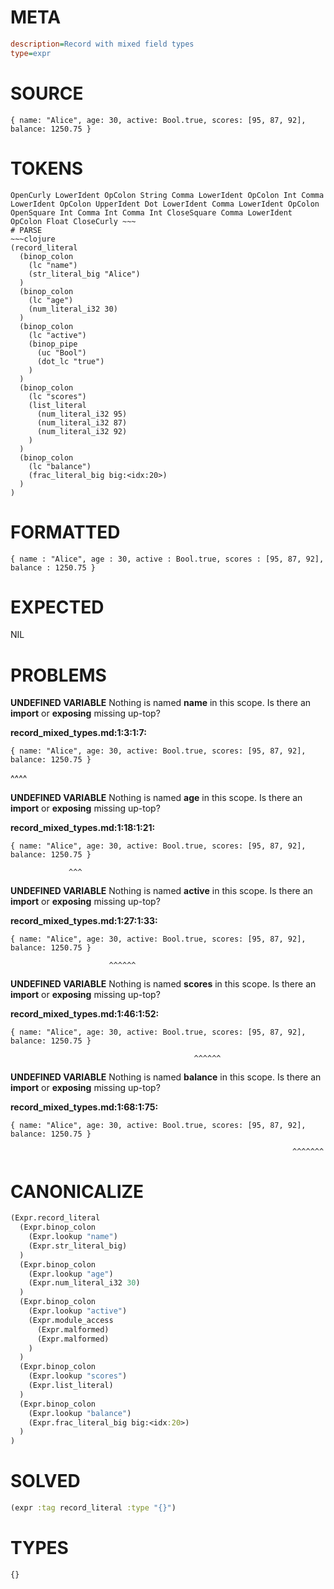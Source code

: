# META
~~~ini
description=Record with mixed field types
type=expr
~~~
# SOURCE
~~~roc
{ name: "Alice", age: 30, active: Bool.true, scores: [95, 87, 92], balance: 1250.75 }
~~~
# TOKENS
~~~text
OpenCurly LowerIdent OpColon String Comma LowerIdent OpColon Int Comma LowerIdent OpColon UpperIdent Dot LowerIdent Comma LowerIdent OpColon OpenSquare Int Comma Int Comma Int CloseSquare Comma LowerIdent OpColon Float CloseCurly ~~~
# PARSE
~~~clojure
(record_literal
  (binop_colon
    (lc "name")
    (str_literal_big "Alice")
  )
  (binop_colon
    (lc "age")
    (num_literal_i32 30)
  )
  (binop_colon
    (lc "active")
    (binop_pipe
      (uc "Bool")
      (dot_lc "true")
    )
  )
  (binop_colon
    (lc "scores")
    (list_literal
      (num_literal_i32 95)
      (num_literal_i32 87)
      (num_literal_i32 92)
    )
  )
  (binop_colon
    (lc "balance")
    (frac_literal_big big:<idx:20>)
  )
)
~~~
# FORMATTED
~~~roc
{ name : "Alice", age : 30, active : Bool.true, scores : [95, 87, 92], balance : 1250.75 }
~~~
# EXPECTED
NIL
# PROBLEMS
**UNDEFINED VARIABLE**
Nothing is named **name** in this scope.
Is there an **import** or **exposing** missing up-top?

**record_mixed_types.md:1:3:1:7:**
```roc
{ name: "Alice", age: 30, active: Bool.true, scores: [95, 87, 92], balance: 1250.75 }
```
  ^^^^


**UNDEFINED VARIABLE**
Nothing is named **age** in this scope.
Is there an **import** or **exposing** missing up-top?

**record_mixed_types.md:1:18:1:21:**
```roc
{ name: "Alice", age: 30, active: Bool.true, scores: [95, 87, 92], balance: 1250.75 }
```
                 ^^^


**UNDEFINED VARIABLE**
Nothing is named **active** in this scope.
Is there an **import** or **exposing** missing up-top?

**record_mixed_types.md:1:27:1:33:**
```roc
{ name: "Alice", age: 30, active: Bool.true, scores: [95, 87, 92], balance: 1250.75 }
```
                          ^^^^^^


**UNDEFINED VARIABLE**
Nothing is named **scores** in this scope.
Is there an **import** or **exposing** missing up-top?

**record_mixed_types.md:1:46:1:52:**
```roc
{ name: "Alice", age: 30, active: Bool.true, scores: [95, 87, 92], balance: 1250.75 }
```
                                             ^^^^^^


**UNDEFINED VARIABLE**
Nothing is named **balance** in this scope.
Is there an **import** or **exposing** missing up-top?

**record_mixed_types.md:1:68:1:75:**
```roc
{ name: "Alice", age: 30, active: Bool.true, scores: [95, 87, 92], balance: 1250.75 }
```
                                                                   ^^^^^^^


# CANONICALIZE
~~~clojure
(Expr.record_literal
  (Expr.binop_colon
    (Expr.lookup "name")
    (Expr.str_literal_big)
  )
  (Expr.binop_colon
    (Expr.lookup "age")
    (Expr.num_literal_i32 30)
  )
  (Expr.binop_colon
    (Expr.lookup "active")
    (Expr.module_access
      (Expr.malformed)
      (Expr.malformed)
    )
  )
  (Expr.binop_colon
    (Expr.lookup "scores")
    (Expr.list_literal)
  )
  (Expr.binop_colon
    (Expr.lookup "balance")
    (Expr.frac_literal_big big:<idx:20>)
  )
)
~~~
# SOLVED
~~~clojure
(expr :tag record_literal :type "{}")
~~~
# TYPES
~~~roc
{}
~~~
